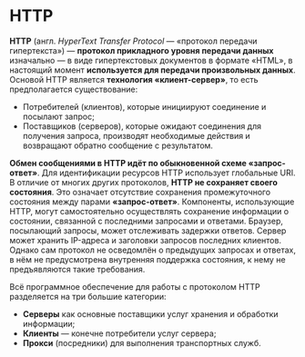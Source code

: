 # HTTP
**HTTP** (англ. *HyperText Transfer Protocol* — «протокол передачи гипертекста») — **протокол прикладного уровня передачи данных** изначально — в виде гипертекстовых документов в формате «HTML», в настоящий момент **используется для передачи произвольных данных**. Основой HTTP является **технология «клиент-сервер»**, то есть предполагается существование:
  * Потребителей (клиентов), которые инициируют соединение и посылают запрос;
  * Поставщиков (серверов), которые ожидают соединения для получения запроса, производят необходимые действия и возвращают обратно сообщение с результатом.

**Обмен сообщениями в HTTP идёт по обыкновенной схеме «запрос-ответ»**. Для идентификации ресурсов HTTP использует глобальные URI. В отличие от многих других протоколов, **HTTP не сохраняет своего состояния**. Это означает отсутствие сохранения промежуточного состояния между парами **«запрос-ответ»**. Компоненты, использующие HTTP, могут самостоятельно осуществлять сохранение информации о состоянии, связанной с последними запросами и ответами. Браузер, посылающий запросы, может отслеживать задержки ответов. Сервер может хранить IP-адреса и заголовки запросов последних клиентов. Однако сам протокол не осведомлён о предыдущих запросах и ответах, в нём не предусмотрена внутренняя поддержка состояния, к нему не предъявляются такие требования.

Всё программное обеспечение для работы с протоколом HTTP разделяется на три большие категории:
  * **Серверы** как основные поставщики услуг хранения и обработки информации;
  * **Клиенты** — конечне потребители услуг сервера;
  * **Прокси** (посредники) для выполнения транспортных служб.
<!-- _footer: RFC 1945 — HTTP/1.0 (Май 1996), включает версию 0.9 URL: https://tools.ietf.org/html/rfc1945 (дата обращения: 25.03.2020) -->
